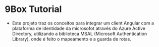 # 9Box Tutorial

- Este projeto traz os conceitos para integrar um client Angular com a plataforma de identidade da microsofot através do Azure Active Directory, utilizando a biblioteca MSAL (Microsoft Authentication Library), onde é feito o mapeamento e a guarda de rotas.
